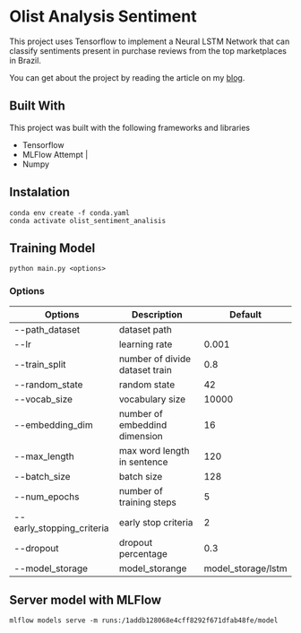 # Olist Analysis Sentiment

This project uses Tensorflow to implement a Neural LSTM Network that can classify sentiments present in purchase reviews from the top marketplaces in Brazil.

You can get about the project by reading the article on my [blog](https://marcosmota.com/tutorial-an%C3%A1lise-de-sentimentos-usando-redes-neurais-recorrentes-lstm-e-tensorflow-5e3f26c2e8db).

## Built With
This project was built with the following frameworks and libraries
- Tensorflow
- MLFlow
Attempt |
- Numpy

## Instalation
```
conda env create -f conda.yaml
conda activate olist_sentiment_analisis
```

## Training Model
```
python main.py <options>
```
### Options

Options | Description | Default
--- | --- | --- 
--path_dataset | dataset path | 
--lr | learning rate | 0.001
--train_split | number of divide dataset train | 0.8
--random_state | random state |  42
--vocab_size | vocabulary size |  10000
--embedding_dim | number of embeddind dimension |  16
--max_length | max word length in sentence |  120
--batch_size | batch size | 128
--num_epochs | number of training steps | 5
--early_stopping_criteria | early stop criteria | 2
--dropout | dropout percentage | 0.3
--model_storage | model_storange | model_storage/lstm

## Server model with MLFlow

```
mlflow models serve -m runs:/1addb128068e4cff8292f671dfab48fe/model
```



